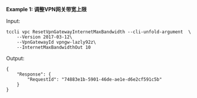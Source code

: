 **Example 1: 调整VPN网关带宽上限**



Input: 

```
tccli vpc ResetVpnGatewayInternetMaxBandwidth --cli-unfold-argument  \
    --Version 2017-03-12\
    --VpnGatewayId vpngw-lazly92z\
    --InternetMaxBandwidthOut 10
```

Output: 
```
{
    "Response": {
        "RequestId": "74883e1b-5901-46de-ae1e-d6e2cf591c5b"
    }
}
```

